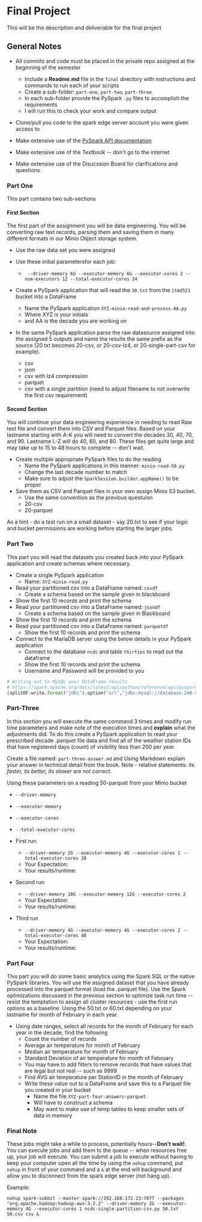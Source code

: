 # Final Project

This will be the description and deliverable for the final project 

## General Notes

* All commits and code must be placed in the private repo assigned at the beginning of the semester
  * Include a **Readme.md** file in the `final` directory with instructions and commands to run each of your scripts
  * Create a sub-folder: `part-one`, `part-two`, `part-three`
  * In each sub-folder provide the PySpark `.py` files to accomplish the requirements
  * I will run this to check your work and compare output
* Clone/pull you code to the spark edge server account you were given access to

* Make extensive use of the [PySpark API documentation](https://spark.apache.org/docs/latest/api/python/index.html "PySpark API documentation") 
* Make extensive use of the Textbook -- don't go to the internet
* Make extensive use of the Disucssion Board for clarifications and questions

### Part One

This part contains two sub-sections

#### First Section

The first part of the assignment you will be data engineering. You will be converting raw text records, parsing them and saving them in many different formats in our Minio Object storage system.

* Use the raw data set you were assigned
* Use these initial parametersfor each job:
  * ``` --driver-memory 6G --executor-memory 6G --executor-cores 2 --num-executors 12 --total-executor-cores 24```

* Create a PySpark application that will read the `30.txt` from the `itmd521` bucket into a DataFrame
  * Name the PySpark application `XYZ-minio-read-and-process-AA.py`
  * Where XYZ is your initials
  * and AA is the decade you are working on
* In the same PySpark application parse the raw datasource assigned into the assigned 5 outputs and name the results the same prefix as the source (20.txt becomes 20-csv, or 20-csv-lz4, or 20-single-part-csv for example).
  * csv
  * json
  * csv with lz4 compression
  * parquet
  * csv with a single partition (need to adjust filename to not overwrite the first csv requirement)

#### Second Section

You will continue your data engineering experience in needing to read Raw text file and convert them into CSV and Parquet files. Based on your lastname starting with A-K you will need to convert the decades 30, 40, 70, and 90. Lastname L-Z will do 40, 60, and 80. These files get quite large and may take up to 15 to 48 hours to complete -- don't wait. 

* Create multiple appropriate PySpark files to do the reading
  * Name the PySpark applications in this manner: `minio-read-50.py`
  * Change the last decade number to match
  * Make sure to adjust the `SparkSession.builder.appName()` to be proper
* Save them as CSV and Parquet files in your own assign Minio S3 bucket.
  * Use the same convention as the previous questuion
  * 20-csv
  * 20-parquet

As a hint - do a test run on a small dataset - say 20.txt to see if your logic and bucket permissions are working before starting the larger jobs.

### Part Two

This part you will read the datasets you created back into your PySpark application and create schemas where necessary.

* Create a single PySpark application
  * Name: `XYZ-minio-read.py` 
* Read your partitioned csv into a DataFrame named: `csvdf`
  * Create a schema based on the sample given in blackboard
* Show the first 10 records and print the schema
* Read your partitioned csv into a DataFrame named: `jsondf`
  * Create a schema based on the sample given in Blackboard
* Show the first 10 records and print the schema
* Read your partitioned csv into a DataFrame named: `parquetdf`
  * Show the first 10 records and print the schema
* Connect to the MariaDB server using the below details in your PySpark application
  * Connect to the database `ncdc` and table `thirties` to read out the dataframe 
  * Show the first 10 records and print the schema
  * Username and Password will be provided to you

```python
# Writing out to MySQL your DataFrame results
# https://spark.apache.org/docs/latest/api/python/reference/api/pyspark.sql.DataFrameWriter.save.html
(splitDF.write.format("jdbc").option("url","jdbc:mysql://database-240-vm0.service.consul:3306/ncdc").option("driver","com.mysql.cj.jdbc.Driver").option("dbtable","thirty").option("user",os.getenv('MYSQLUSER')).option("truncate",True).mode("overwrite").option("password", os.getenv('MYSQLPASS')).save())
```

### Part-Three

In this section you will execute the same command 3 times and modify run time parameters and make note of the execution times and **explain** what the adjustments did. To do this create a PySpark application to read your prescribed decade .parquet file data and find all of the weather station IDs that have registered days (count) of visibility less than 200 per year.

Create a file named: `part-three-answer.md` and Using Markdown explain your answer in technical detail from the book. Note - relative statements: *its faster, its better, its slower* are not correct.

Using these parameters on a reading 50-parquet from your Minio bucket

* `--driver-memory`
* `--executor-memory`
* `--executor-cores`
* `--total-executor-cores`

* First run
  * `--driver-memory 2G --executor-memory 4G --executor-cores 1 --total-executor-cores 20`
  * Your Expectation:
  * Your results/runtime:
* Second run
  * `--driver-memory 10G --executor-memory 12G --executor-cores 2`
  * Your Expectation:
  * Your results/runtime:
* Third run
  * `--driver-memory 4G --executor-memory 4G --executor-cores 2 --total-executor-cores 40`
  * Your Expectation:
  * Your results/runtime:

### Part Four

This part you will do some basic analytics using the Spark SQL or the native PySpark libraries. You will use the assigned dataset that you have already processed into the parquet format (load the .parquet file).  Use the Spark optimizations discussed in the previous section to optimize task run time -- resist the temptation to assign all cluster resources - use the first run options as a baseline.  Using the 50.txt or 60.txt depending on your lastname for month of February in each year.

* Using date ranges, select all records for the month of February for each year in the decade, find the following
  * Count the number of records
  * Average air temperature for month of February 
  * Median air temperature for month of February
  * Standard Deviation of air temperature for month of February
  * You may have to add filters to remove records that have values that are legal but not real -- such as 9999
  * Find AVG air temperature per StationID in the month of February
  * Write these value out to a DataFrame and save this to a Parquet file you created in your bucket
    * Name the file `XYZ-part-four-answers-parquet`
    * Will have to construct a schema
    * May want to make use of temp tables to keep smaller sets of data in memory

### Final Note

These jobs might take a while to process, potentially hours--**Don't wait!**.  You can execute jobs and add them to the queue -- when resources free up, your job will execute.  You can submit a job to execute without having to keep your computer open all the time by using the `nohup` command, put `nohup` in front of your command and a `&` at the end will background and allow you to disconnect from the spark edge server (not hang up). 

Example: 

```nohup spark-submit --master spark://192.168.172.23:7077 --packages "org.apache.hadoop:hadoop-aws:3.2.2" --driver-memory 2G --executor-memory 4G --executor-cores 1 ncdc-single-partition-csv.py 50.txt 50.csv csv &```

